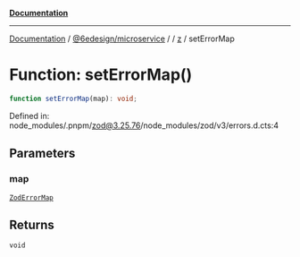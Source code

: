 [**Documentation**](../../../../../README.md)

***

[Documentation](../../../../../README.md) / [@6edesign/microservice](../../../README.md) / [](../../../README.md) / [z](../README.md) / setErrorMap

# Function: setErrorMap()

```ts
function setErrorMap(map): void;
```

Defined in: node\_modules/.pnpm/zod@3.25.76/node\_modules/zod/v3/errors.d.cts:4

## Parameters

### map

[`ZodErrorMap`](../type-aliases/ZodErrorMap.md)

## Returns

`void`
